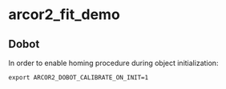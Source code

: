 # arcor2_fit_demo

## Dobot

In order to enable homing procedure during object initialization:
```commandline
export ARCOR2_DOBOT_CALIBRATE_ON_INIT=1
```